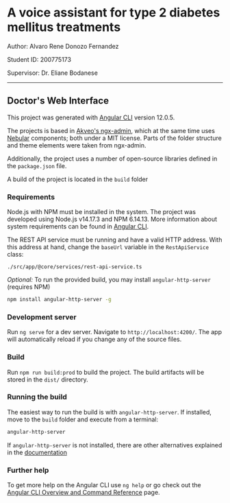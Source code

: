# A voice assistant for type 2 diabetes mellitus treatments
Author: Alvaro Rene Donozo Fernandez

Student ID: 200775173

Supervisor: Dr. Eliane Bodanese

---

## Doctor's Web Interface

This project was generated with [Angular CLI](https://github.com/angular/angular-cli) version 12.0.5.

The projects is based in [Akveo's ngx-admin](https://github.com/akveo/ngx-admin), which at the same time uses [Nebular](https://github.com/akveo/nebular) components; both under a MIT license. Parts of the folder structure and theme elements were taken from ngx-admin.

Additionally, the project uses a number of open-source libraries defined in the `package.json` file.  

A build of the project is located in the `build` folder


### Requirements

Node.js with NPM must be installed in the system. The project was developed using Node.js v14.17.3 and NPM 6.14.13. More information about system requirements can be found in [Angular CLI](https://github.com/angular/angular-cli).

The REST API service must be running and have a valid HTTP address. With this address at hand, change the `baseUrl` variable in the `RestApiService` class:

```
./src/app/@core/services/rest-api-service.ts
```

_Optional:_ To run the provided build, you may install `angular-http-server` (requires NPM)

```bash
npm install angular-http-server -g
```

### Development server

Run `ng serve` for a dev server. Navigate to `http://localhost:4200/`. The app will automatically reload if you change any of the source files.

### Build

Run `npm run build:prod` to build the project. The build artifacts will be stored in the `dist/` directory.

### Running the build

The easiest way to run the build is with `angular-http-server`. If installed, move to the `build` folder and execute from a terminal:

```bash
angular-http-server
```

If `angular-http-server` is not installed, there are other alternatives explained in the [documentation](https://angular.io/guide/deployment) 

### Further help

To get more help on the Angular CLI use `ng help` or go check out the [Angular CLI Overview and Command Reference](https://angular.io/cli) page.
